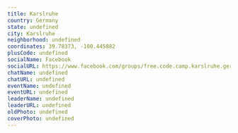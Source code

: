 ```yaml
---
title: Karslruhe
country: Germany
state: undefined
city: Karslruhe
neighborhood: undefined
coordinates: 39.78373, -100.445882
plusCode: undefined
socialName: Facebook
socialURL: https://www.facebook.com/groups/free.code.camp.karslruhe.germany
chatName: undefined
chatURL: undefined
eventName: undefined
eventURL: undefined
leaderName: undefined
leaderURL: undefined
oldPhoto: undefined
coverPhoto: undefined
---
```

